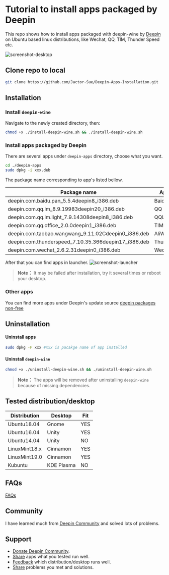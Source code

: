 # Tutorial to install apps packaged by Deepin
This repo shows how to install apps packaged with deepin-wine by [Deepin](https://www.deepin.com/) on Ubuntu based linux distributions, like Wechat, QQ, TIM, Thunder Speed etc.

![screenshot-desktop](./images/screenshot-desktop.png)

## Clone repo to local
```sh
git clone https://github.com/Jactor-Sue/Deepin-Apps-Installation.git
```
## Installation
### Install `deepin-wine`
Navigate to the newly created directory, then:
```sh
chmod +x ./install-deepin-wine.sh && ./install-deepin-wine.sh
```
### Install apps packaged by Deepin
There are several apps under `deepin-apps` directory, choose what you want.
```sh
cd ./deepin-apps
sudo dpkg -i xxx.deb
```

The package name corresponding to app's listed bellow.

Package name|App name
-|-
deepin.com.baidu.pan_5.5.4deepin8_i386.deb|BaiduNetdisk
deepin.com.qq.im_8.9.19983deepin20_i386.deb|QQ
deepin.com.qq.im.light_7.9.14308deepin8_i386.deb|QQLight
deepin.com.qq.office_2.0.0deepin1_i386.deb|TIM
deepin.com.taobao.wangwang_9.11.02Cdeepin0_i386.deb|AliWangWang
deepin.com.thunderspeed_7.10.35.366deepin17_i386.deb|ThunderSpeed
deepin.com.wechat_2.6.2.31deepin0_i386.deb|Wechat

After that you can find apps in launcher.
![screenshot-launcher](./images/screenshot-launcher.png)
>**Note：** It may be failed after installation, try it several times or reboot your desktop.
### Other apps
You can find more apps under Deepin's update source [deepin packages non-free](http://packages.deepin.com/deepin/pool/non-free/)

## Uninstallation
#### Uninstall apps
```sh
sudo dpkg -P xxx #xxx is pacakge name of app installed
```
#### Uninstall `deepin-wine`
```sh
chmod +x ./uninstall-deepin-wine.sh && ./uninstall-deepin-wine.sh
```
>**Note：** The apps will be removed after uninstalling `deepin-wine` because of missing dependencies. 

## Tested distribution/desktop
Distribution|Desktop|Fit
-|-|-
Ubuntu18.04|Gnome|YES
Ubuntu16.04|Unity|YES
Ubuntu14.04|Unity|NO
LinuxMint18.x|Cinnamon|YES
LinuxMint19.0|Cinnamon|YES
Kubuntu|KDE Plasma|NO

## FAQs
[FAQs](/docs/FAQs.md)

## Community 
I have learned much from [Deepin Community](https://bbs.deepin.org/forum.php) and solved lots of problems.
## Support
- [Donate Deepin Community](https://bbs.deepin.org/forum.php?mod=viewthread&tid=40784&extra=page%3D1).
- [Share](https://github.com/Jactor-Sue/Deepin-Apps-Installation/issues) apps what you tested run well.
- [Feedback](https://github.com/Jactor-Sue/Deepin-Apps-Installation/issues) which distribution/desktop runs well.
- [Share](https://github.com/Jactor-Sue/Deepin-Apps-Installation/issues) problems you met and solutions.

